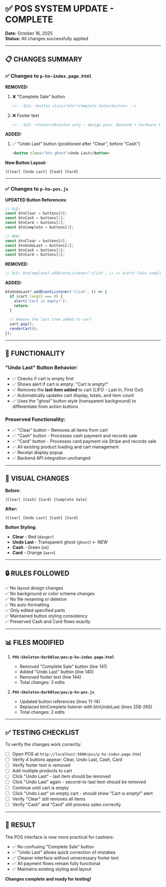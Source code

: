 # ✅ POS SYSTEM UPDATE - COMPLETE

**Date:** October 16, 2025  
**Status:** All changes successfully applied

---

## 📋 CHANGES SUMMARY

### ✅ **Changes to `p-ho-index.page.html`**

**REMOVED:**
1. ❌ "Complete Sale" button
   ```html
   <!-- OLD: <button class="btn">Complete Sale</button> -->
   ```

2. ❌ Footer text
   ```html
   <!-- OLD: <footer>Skeleton only — design pass. Backend + hardware to follow.</footer> -->
   ```

**ADDED:**
1. ✅ "Undo Last" button (positioned after "Clear", before "Cash")
   ```html
   <button class="btn ghost">Undo Last</button>
   ```

**New Button Layout:**
```
[Clear] [Undo Last] [Cash] [Card]
```

---

### ✅ **Changes to `p-ho-pos.js`**

**UPDATED Button References:**
```javascript
// OLD:
const btnClear = buttons[0];
const btnCash = buttons[1];
const btnCard = buttons[2];
const btnComplete = buttons[3];

// NEW:
const btnClear = buttons[0];
const btnUndoLast = buttons[1];
const btnCash = buttons[2];
const btnCard = buttons[3];
```

**REMOVED:**
```javascript
// OLD: btnComplete?.addEventListener('click', () => alert('Sale completed!'));
```

**ADDED:**
```javascript
btnUndoLast?.addEventListener('click', () => {
  if (cart.length === 0) {
    alert('Cart is empty!');
    return;
  }
  
  // Remove the last item added to cart
  cart.pop();
  renderCart();
});
```

---

## 🎯 FUNCTIONALITY

### **"Undo Last" Button Behavior:**
- ✅ Checks if cart is empty first
- ✅ Shows alert if cart is empty: "Cart is empty!"
- ✅ Removes the **last item added** to cart (LIFO - Last In, First Out)
- ✅ Automatically updates cart display, totals, and item count
- ✅ Uses the "ghost" button style (transparent background) to differentiate from action buttons

### **Preserved Functionality:**
- ✅ "Clear" button - Removes all items from cart
- ✅ "Cash" button - Processes cash payment and records sale
- ✅ "Card" button - Processes card payment via Stripe and records sale
- ✅ All existing product loading and cart management
- ✅ Receipt display popup
- ✅ Backend API integration unchanged

---

## 🎨 VISUAL CHANGES

**Before:**
```
[Clear] [Cash] [Card] [Complete Sale]
```

**After:**
```
[Clear] [Undo Last] [Cash] [Card]
```

**Button Styling:**
- **Clear** - Red (`danger`)
- **Undo Last** - Transparent ghost (`ghost`) ← NEW
- **Cash** - Green (`ok`)
- **Card** - Orange (`warn`)

---

## 🔒 RULES FOLLOWED

✅ No layout design changes  
✅ No background or color scheme changes  
✅ No file renaming or deletion  
✅ No auto-formatting  
✅ Only edited specified parts  
✅ Maintained button styling consistency  
✅ Preserved Cash and Card flows exactly  

---

## 📊 FILES MODIFIED

1. **`POS-Skeleton-DarkBlue/pos/p-ho-index.page.html`**
   - Removed "Complete Sale" button (line 141)
   - Added "Undo Last" button (line 140)
   - Removed footer text (line 144)
   - Total changes: 3 edits

2. **`POS-Skeleton-DarkBlue/pos/p-ho-pos.js`**
   - Updated button references (lines 11-14)
   - Replaced btnComplete listener with btnUndoLast (lines 258-265)
   - Total changes: 2 edits

---

## ✅ TESTING CHECKLIST

To verify the changes work correctly:

- [ ] Open POS at `http://localhost:5000/pos/p-ho-index.page.html`
- [ ] Verify 4 buttons appear: Clear, Undo Last, Cash, Card
- [ ] Verify footer text is removed
- [ ] Add multiple products to cart
- [ ] Click "Undo Last" - last item should be removed
- [ ] Click "Undo Last" again - second-to-last item should be removed
- [ ] Continue until cart is empty
- [ ] Click "Undo Last" on empty cart - should show "Cart is empty!" alert
- [ ] Verify "Clear" still removes all items
- [ ] Verify "Cash" and "Card" still process sales correctly

---

## 🎉 RESULT

The POS interface is now more practical for cashiers:
- ✅ No confusing "Complete Sale" button
- ✅ "Undo Last" allows quick correction of mistakes
- ✅ Cleaner interface without unnecessary footer text
- ✅ All payment flows remain fully functional
- ✅ Maintains existing styling and layout

**Changes complete and ready for testing!**

